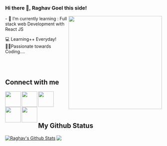 ### Hi there 👋, Raghav Goel this side!
<img align="right" src="https://i.ibb.co/K2LTCqz/63-635850-missis-programmer-profile-clipart-removebg-preview.png" width="300px" height="300px" />
- 🌱 I’m currently learning : Full stack web Development with React JS

 💻 Learning++ Everyday!
 <br/>
 👨‍💻Passionate towards Coding....

<br/>
<br/>

## Connect with me
<a href="https://www.facebook.com/raghav.goel.9212/"><img align= "left" src="https://camo.githubusercontent.com/8f245234577766478eaf3ee72b0615e99bb9ef3eaa56e1c37f75692811181d5c/68747470733a2f2f6564656e742e6769746875622e696f2f537570657254696e7949636f6e732f696d616765732f7376672f66616365626f6f6b2e737667" width=50px height=50px/> </a>
<a href="https://github.com/goelRagga"><img  align= "left" src="https://camo.githubusercontent.com/4133dc1cd4511d4a292b84ce10e52e4ed92569fb2a8165381c9c47be5edc2796/68747470733a2f2f6564656e742e6769746875622e696f2f537570657254696e7949636f6e732f696d616765732f706e672f6769746875622e706e67" width=50px height=50px/> </a>

<a href="https://www.instagram.com/raghavgoel_y.t.s/?hl=en"><img align= "left" src="https://camo.githubusercontent.com/c9dacf0f25a1489fdbc6c0d2b41cda58b77fa210a13a886d6f99e027adfbd358/68747470733a2f2f6564656e742e6769746875622e696f2f537570657254696e7949636f6e732f696d616765732f7376672f696e7374616772616d2e737667" width=50px height=50px/> </a>
<a href="https://www.linkedin.com/in/raghav-goel-b0494b177/"><img align= "left" src="https://camo.githubusercontent.com/c8a9c5b414cd812ad6a97a46c29af67239ddaeae08c41724ff7d945fb4c047e5/68747470733a2f2f6564656e742e6769746875622e696f2f537570657254696e7949636f6e732f696d616765732f7376672f6c696e6b6564696e2e737667" width=50px height=50px/> </a>
<a href="https://mail.google.com/mail/u/0/#inbox"><img align= "left" src="https://camo.githubusercontent.com/4a3dd8d10a27c272fd04b2ce8ed1a130606f95ea6a76b5e19ce8b642faa18c27/68747470733a2f2f6564656e742e6769746875622e696f2f537570657254696e7949636f6e732f696d616765732f7376672f676d61696c2e737667" width=50px height=50px/> </a>
<br/>
<br/>
<br/>
<br/>

## My Github Status

<a href="https://github.com/goelRagga">
<img align="center" alt="Raghav's Github Stats" src="https://github-readme-stats.codestackr.vercel.app/api?username=goelRagga&show_icons=true&hide_border=true&count_private=true&include_all_commits=true&theme=radical" /></a>

<a href="https://github.com/goelRagga">
  <img align="center" src="https://github-readme-stats.anuraghazra1.vercel.app/api/top-langs/?username=goelRagga&layout=compact&theme=radical" />
</a>
